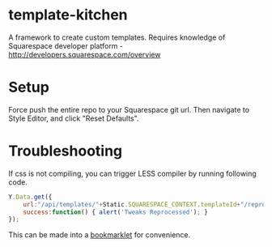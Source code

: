 # template-kitchen
A framework to create custom templates. Requires knowledge of Squarespace developer platform - http://developers.squarespace.com/overview

# Setup
Force push the entire repo to your Squarespace git url. Then navigate to Style Editor, and click "Reset Defaults".


# Troubleshooting
If css is not compiling, you can trigger LESS compiler by running following code.

```javascript
Y.Data.get({
	url:"/api/templates/"+Static.SQUARESPACE_CONTEXT.templateId+"/reprocess-tweaks", 
	success:function() { alert('Tweaks Reprocessed'); } 
});
```

This can be made into a <a href="javascript:Y.Data.get({url:'/api/templates/'+Static.SQUARESPACE_CONTEXT.templateId+'/reprocess-tweaks', success:function() { alert('tweaks reprocessed'); } });">bookmarklet</a> for convenience.

